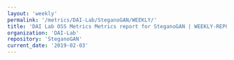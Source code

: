 ```yaml
---
layout: 'weekly'
permalink: '/metrics/DAI-Lab/SteganoGAN/WEEKLY/'
title: 'DAI Lab OSS Metrics Metrics report for SteganoGAN | WEEKLY-REPORT-2019-02-03'
organization: 'DAI-Lab'
repository: 'SteganoGAN'
current_date: '2019-02-03'
---
```

